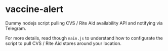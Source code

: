 # vaccine-alert
Dummy nodejs script pulling CVS / Rite Aid availability API and notifying via Telegram.

For more details, read though `main.js` to understand how to configurate the script to pull CVS / Rite Aid stores around your location.
